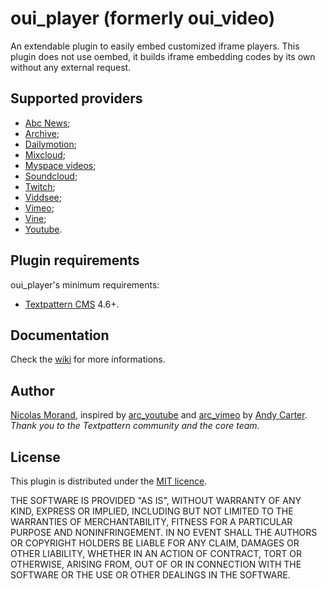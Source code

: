 # oui_player (formerly oui_video)

An extendable plugin to easily embed customized iframe players.
This plugin does not use oembed, it builds iframe embedding codes by its own without any external request.

## Supported providers

* [Abc News](http://abcnews.go.com/video);
* [Archive](https://archive.org/);
* [Dailymotion](http://www.dailymotion.com/);
* [Mixcloud](https://www.mixcloud.com/);
* [Myspace videos](https://myspace.com/myspace/videos);
* [Soundcloud](https://soundcloud.com/);
* [Twitch](https://www.twitch.tv/);
* [Viddsee](https://www.viddsee.com/);
* [Vimeo](http://www.vimeo.com/);
* [Vine](http://vine.co/);
* [Youtube](https://www.youtube.com/).

## Plugin requirements

oui_player's minimum requirements:

* [Textpattern CMS](http://textpattern.com/) 4.6+.

## Documentation

Check the [wiki](https://github.com/NicolasGraph/oui_player/wiki) for more informations.

## Author

[Nicolas Morand](https://twitter.com/NicolasGraph), inspired by [arc_youtube](http://andy-carter.com/txp/arc_youtube) and [arc_vimeo](http://andy-carter.com/txp/arc_vimeo) by [Andy Carter](http://andy-carter.com).
*Thank you to the Textpattern community and the core team.*

## License

This plugin is distributed under the [MIT licence](https://opensource.org/licenses/MIT).

THE SOFTWARE IS PROVIDED "AS IS", WITHOUT WARRANTY OF ANY KIND, EXPRESS OR IMPLIED, INCLUDING BUT NOT LIMITED TO THE WARRANTIES OF MERCHANTABILITY, FITNESS FOR A PARTICULAR PURPOSE AND NONINFRINGEMENT. IN NO EVENT SHALL THE AUTHORS OR COPYRIGHT HOLDERS BE LIABLE FOR ANY CLAIM, DAMAGES OR OTHER LIABILITY, WHETHER IN AN ACTION OF CONTRACT, TORT OR OTHERWISE, ARISING FROM, OUT OF OR IN CONNECTION WITH THE SOFTWARE OR THE USE OR OTHER DEALINGS IN THE SOFTWARE.
